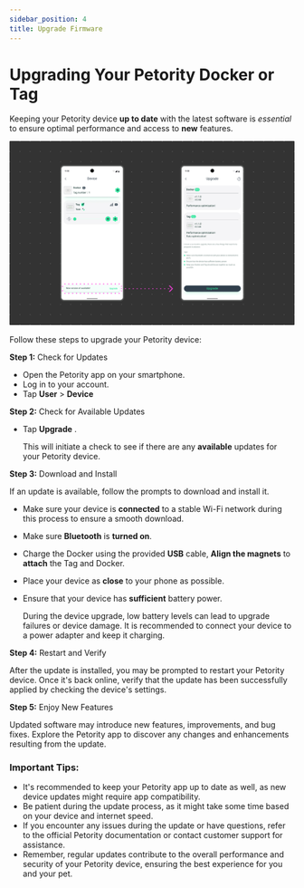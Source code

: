 ```yaml
---
sidebar_position: 4
title: Upgrade Firmware
---
```


# Upgrading Your Petority Docker or Tag
Keeping your Petority device **up to date** with the latest software is *essential* to ensure optimal performance and access to **new** features.

![Upgrade](/img/devices/Upgrade.jpg)

Follow these steps to upgrade your Petority device:

**Step 1:** Check for Updates

+ Open the Petority app on your smartphone.
+ Log in to your account.
+ Tap **User** > **Device**

**Step 2:** Check for Available Updates

+ Tap **Upgrade** . 

    This will initiate a check to see if there are any **available** updates for your Petority device.

**Step 3:** Download and Install

If an update is available, follow the prompts to download and install it.

+ Make sure your device is **connected** to a stable Wi-Fi network during this process to ensure a smooth download.
+ Make sure **Bluetooth** is **turned on**.
+ Charge the Docker using the provided **USB** cable, **Align the magnets** to **attach** the Tag and Docker.
+ Place your device as **close** to your phone as possible.
+ Ensure that your device has **sufficient** battery power.

   During the device upgrade, low battery levels can lead to upgrade failures or device damage. It is recommended to connect your device to a power adapter and keep it charging.

**Step 4:** Restart and Verify

After the update is installed, you may be prompted to restart your Petority device. Once it's back online, verify that the update has been successfully applied by checking the device's settings.

**Step 5:** Enjoy New Features

Updated software may introduce new features, improvements, and bug fixes. Explore the Petority app to discover any changes and enhancements resulting from the update.

### Important Tips:
+ It's recommended to keep your Petority app up to date as well, as new device updates might require app compatibility.
+ Be patient during the update process, as it might take some time based on your device and internet speed.
+ If you encounter any issues during the update or have questions, refer to the official Petority documentation or contact customer support for assistance.
+ Remember, regular updates contribute to the overall performance and security of your Petority device, ensuring the best experience for you and your pet.
